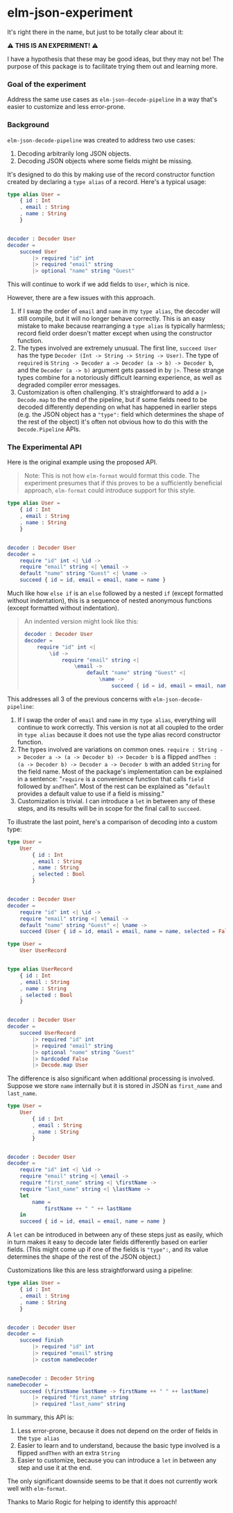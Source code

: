 # elm-json-experiment

It's right there in the name, but just to be totally clear about it:

⚠️  **THIS IS AN EXPERIMENT!** ⚠️

I have a hypothesis that these may be good ideas, but they may not be! The
purpose of this package is to facilitate trying them out and learning more.

### Goal of the experiment

Address the same use cases as `elm-json-decode-pipeline` in a way that's easier
to customize and less error-prone.

### Background

`elm-json-decode-pipeline` was created to address two use cases:

1. Decoding arbitrarily long JSON objects.
2. Decoding JSON objects where some fields might be missing.

It's designed to do this by making use of the record constructor function created
by declaring a `type alias` of a record. Here's a typical usage:

```elm
type alias User =
    { id : Int
    , email : String
    , name : String
    }


decoder : Decoder User
decoder =
    succeed User
        |> required "id" int
        |> required "email" string
        |> optional "name" string "Guest"
```

This will continue to work if we add fields to `User`, which is nice.

However, there are a few issues with this approach.

1. If I swap the order of `email` and `name` in my `type alias`, the decoder will still compile, but it will no longer behave correctly. This is an easy mistake to make because rearranging a `type alias` is typically harmless; record field order doesn't matter except when using the constructor function.
2. The types involved are extremely unusual. The first line, `succeed User` has the type `Decoder (Int -> String -> String -> User)`. The type of `required` is `String -> Decoder a -> Decoder (a -> b) -> Decoder b`, and the `Decoder (a -> b)` argument gets passed in by `|>`. These strange types combine for a notoriously difficult learning experience, as well as degraded compiler error messages.
3. Customization is often challenging. It's straightforward to add a `|> Decode.map` to the end of the pipeline, but if some fields need to be decoded differently depending on what has happened in earlier steps (e.g. the JSON object has a `"type":` field which determines the shape of the rest of the object) it's often not obvious how to do this with the `Decode.Pipeline` APIs.

### The Experimental API

Here is the original example using the proposed API.

> Note: This is not how `elm-format` would format this code. The experiment
> presumes that if this proves to be a sufficiently beneficial approach,
> `elm-format` could introduce support for this style.

```elm
type alias User =
    { id : Int
    , email : String
    , name : String
    }


decoder : Decoder User
decoder =
    require "id" int <| \id ->
    require "email" string <| \email ->
    default "name" string "Guest" <| \name ->
    succeed { id = id, email = email, name = name }
```

Much like how `else if` is an `else` followed by a nested `if` (except formatted without indentation), this is a sequence of nested anonymous functions (except formatted without indentation).

> An indented version might look like this:
>
> ```elm
> decoder : Decoder User
> decoder =
>     require "id" int <|
>         \id ->
>             require "email" string <|
>                 \email ->
>                     default "name" string "Guest" <|
>                         \name ->
>                             succeed { id = id, email = email, name = name }
> ```

This addresses all 3 of the previous concerns with `elm-json-decode-pipeline`:

1. If I swap the order of `email` and `name` in my `type alias`, everything will continue to work correctly. This version is not at all coupled to the order in `type alias` because it does not use the type alias record constructor function.
2. The types involved are variations on common ones. `require : String -> Decoder a -> (a -> Decoder b) -> Decoder b` is a flipped `andThen : (a -> Decoder b) -> Decoder a -> Decoder b` with an added `String` for the field name. Most of the package's implementation can be explained in a sentence: "`require` is a convenience function that calls `field` followed by `andThen`". Most of the rest can be explained as "`default` provides a default value to use if a field is missing."
3. Customization is trivial. I can introduce a `let` in between any of these steps, and its results will be in scope for the final call to `succeed`.

To illustrate the last point, here's a comparison of decoding into a custom type:

```elm
type User =
    User
        { id : Int
        , email : String
        , name : String
        , selected : Bool
        }


decoder : Decoder User
decoder =
    require "id" int <| \id ->
    require "email" string <| \email ->
    default "name" string "Guest" <| \name ->
    succeed (User { id = id, email = email, name = name, selected = False })
```

```elm
type User =
    User UserRecord


type alias UserRecord
    { id : Int
    , email : String
    , name : String
    , selected : Bool
    }


decoder : Decoder User
decoder =
    succeed UserRecord
        |> required "id" int
        |> required "email" string
        |> optional "name" string "Guest"
        |> hardcoded False
        |> Decode.map User
```

The difference is also significant when additional processing is involved. Suppose
we store `name` internally but it is stored in JSON as `first_name` and `last_name`.

```elm
type User =
    User
        { id : Int
        , email : String
        , name : String
        }


decoder : Decoder User
decoder =
    require "id" int <| \id ->
    require "email" string <| \email ->
    require "first_name" string <| \firstName ->
    require "last_name" string <| \lastName ->
    let
        name =
            firstName ++ " " ++ lastName
    in
    succeed { id = id, email = email, name = name }
```

A `let` can be introduced in between any of these steps just as easily, which
in turn makes it easy to decode later fields differently based on earlier fields.
(This might come up if one of the fields is `"type":`, and its value determines
the shape of the rest of the JSON object.)

Customizations like this are less straightforward using a pipeline:

```elm
type alias User =
    { id : Int
    , email : String
    , name : String
    }


decoder : Decoder User
decoder =
    succeed finish
        |> required "id" int
        |> required "email" string
        |> custom nameDecoder


nameDecoder : Decoder String
nameDecoder =
    succeed (\firstName lastName -> firstName ++ " " ++ lastName)
        |> required "first_name" string
        |> required "last_name" string
```

In summary, this API is:

1. Less error-prone, because it does not depend on the order of fields in the `type alias`
2. Easier to learn and to understand, because the basic type involved is a flipped `andThen` with an extra `String`
3. Easier to customize, because you can introduce a `let` in between any step and use it at the end.

The only significant downside seems to be that it does not currently work well with `elm-format`.

Thanks to Mario Rogic for helping to identify this approach!
